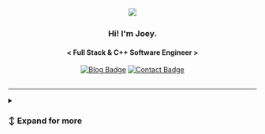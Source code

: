 
<div id="header" align="center">
  <img src="https://i.imgur.com/JmWKFzo.png"/>
</div>
<div id="header" align="center">
  <h3>Hi! I'm Joey.</h3>
  <h4>< Full Stack & C++ Software Engineer ></h4>
</div>
<div id="badges" align="center">
  <!--<a href="https://joeeey.com"><img src="https://img.shields.io/badge/website-black?logo=react&style=for-the-badge&logoColor=white" alt="Website Badge"/></a>-->
  <a href="https://joeeey.com/blog"><img src="https://img.shields.io/badge/blog-black?logo=rss&style=for-the-badge&logoColor=white" alt="Blog Badge"/></a>
  <a href="https://joeeey.com/contact"><img src="https://img.shields.io/badge/contact-black?logo=mail.ru&style=for-the-badge&logoColor=white" alt="Contact Badge"/></a>
</div>

<br/>

---

<!-- Outer collapsible section -->
<details>
  <summary><h3>↕️ Expand for more</h3></summary>

<!-- Inner 'About Me' section -->
<details>
  <summary><h4>:man_technologist: About Me</h4></summary>

- :telescope: I'm currently employed full-time as a C++ Software Engineer.

- :heart: In my free time I am building a project using Flask (coming soon).

</details>

<!-- Inner 'Projects' section -->
<details>
  <summary><h4>:gear: Projects</h4></summary>
  
  <img src="https://github-readme-stats.vercel.app/api?username=itsmejoeeey" alt="Joey's Github statistics" />
  
  <br>

[View a list of my projects...](https://joeeey.com/projects/)

</details>
  
<!-- Inner 'Languages and Tools' section -->
<details>
  <summary><h4>:hammer_and_wrench: Languages and Tools</h4></summary>
  <a href="https://isocpp.org/">
    <img src="https://github.com/devicons/devicon/blob/master/icons/cplusplus/cplusplus-original.svg" title="C++" alt="C++" width="36" height="36"/>
  </a>
  
  <h5>Full Stack:</h5>
  <table>
    <tr>
      <th>Category</th>
      <th>Technologies</th>
    </tr>
    <tr>
      <td>Frameworks</td>
      <td>
        <a href="https://www.gatsbyjs.com/">
          <img src="https://github.com/devicons/devicon/blob/master/icons/gatsby/gatsby-original.svg" title="Gatsby" alt="Gatsby" width="36" height="36"/>
        </a>
        <a href="https://nextjs.org/">
          <img src="https://github.com/devicons/devicon/blob/master/icons/nextjs/nextjs-original.svg" title="Next.js" alt="Next.js" width="36" height="36"/>
        </a>
      </td>
    </tr>
    <tr>
      <td>Core</td>
      <td>
        <a href="https://www.ecma-international.org/publications-and-standards/standards/ecma-262/">
          <img src="https://github.com/devicons/devicon/blob/master/icons/javascript/javascript-original.svg" title="Javascript" alt="Javascript" width="36" height="36"/>
        </a>
        <a href="https://nodejs.org/">
          <img src="https://github.com/devicons/devicon/blob/master/icons/nodejs/nodejs-original.svg" title="NodeJS" alt="NodeJS" width="36" height="36"/>
        </a>
        <a href="https://reactjs.org/">
          <img src="https://github.com/devicons/devicon/blob/master/icons/react/react-original.svg" title="React" alt="React" width="36" height="36"/>
        </a>
        <a href="https://www.python.org/">
          <img src="https://github.com/devicons/devicon/blob/master/icons/python/python-original.svg" title="Python" alt="Python" width="36" height="36"/>
        </a>
      </td>
    </tr>
    <tr>
      <td>Cloud</td>
      <td>
        <a href="https://aws.amazon.com/">
          <img src="https://github.com/devicons/devicon/blob/master/icons/amazonwebservices/amazonwebservices-original.svg" title="Amazon Web Services" alt="Amazon Web Services" width="36" height="36"/>
        </a>
        <a href="https://www.cloudflare.com/">
          <img src="https://github.com/devicons/devicon/blob/develop/icons/cloudflare/cloudflare-original.svg" title="Cloudflare" alt="Cloudflare" width="36" height="36"/>
        </a>
      </td>
    </tr>
    <tr>
      <td>DevOps</td>
      <td>
        <a href="https://www.docker.com/">
          <img src="https://github.com/devicons/devicon/blob/master/icons/docker/docker-original.svg" title="Docker" alt="Docker" width="36" height="36"/>
        </a>
      </td>
    </tr>
    <tr>
      <td>Misc</td>
      <td>
        <a href="https://www.linuxfoundation.org/">
          <img src="https://github.com/devicons/devicon/blob/master/icons/linux/linux-original.svg" title="Linux" alt="Linux" width="36" height="36"/>
        </a>
      </td>
    </tr>
  </table>
</details>

<!-- Inner 'Latest posts' section -->
<details>
  <summary><h4>:writing_hand: Latest posts</h4></summary>

<!-- BLOG-POST-LIST:START -->
- [Self-hosting SSO &lpar;Part 3&rpar;: LDAP](https://joeeey.com/blog/selfhosting-sso-ldap-part-3/)
- [Self-hosting SSO with Nginx &lpar;Part 2&rpar;: OAuth2 Proxy](https://joeeey.com/blog/selfhosting-sso-with-nginx-oauth2-proxy-part-2/)
- [Self-hosting SSO with Nginx &lpar;Part 1&rpar;: Keycloak](https://joeeey.com/blog/selfhosting-sso-with-nginx-keycloak-part-1/)
- [First steps to begin securing your Linux server](https://joeeey.com/blog/first-steps-securing-linux-servers/)
- [Self-hosting Netlify CMS without Netlify](https://joeeey.com/blog/self-hosting-netlify-cms-without-netlify/)
<!-- BLOG-POST-LIST:END -->

[View more...](https://joeeey.com/blog/)
  
</details>
</details>
